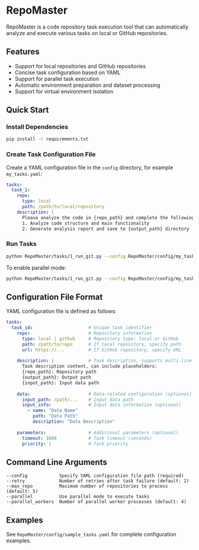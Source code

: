 # RepoMaster

RepoMaster is a code repository task execution tool that can automatically analyze and execute various tasks on local or GitHub repositories.

## Features

- Support for local repositories and GitHub repositories
- Concise task configuration based on YAML
- Support for parallel task execution
- Automatic environment preparation and dataset processing
- Support for virtual environment isolation

## Quick Start

### Install Dependencies

```bash
pip install -r requirements.txt
```

### Create Task Configuration File

Create a YAML configuration file in the `config` directory, for example `my_tasks.yaml`:

```yaml
tasks:
  task_1:
    repo:
      type: local
      path: /path/to/local/repository
    description: |
      Please analyze the code in {repo_path} and complete the following tasks:
      1. Analyze code structure and main functionality
      2. Generate analysis report and save to {output_path} directory
```

### Run Tasks

```bash
python RepoMaster/tasks/1_run_git.py --config RepoMaster/config/my_tasks.yaml
```

To enable parallel mode:

```bash
python RepoMaster/tasks/1_run_git.py --config RepoMaster/config/my_tasks.yaml --parallel --parallel_workers 4
```

## Configuration File Format

YAML configuration file is defined as follows:

```yaml
tasks:
  task_id:                     # Unique task identifier
    repo:                      # Repository information
      type: local | github     # Repository type: local or GitHub
      path: /path/to/repo      # If local repository, specify path
      url: https://...         # If GitHub repository, specify URL
    
    description: |             # Task description, supports multi-line text
      Task description content, can include placeholders:
      {repo_path}: Repository path
      {output_path}: Output path
      {input_path}: Input data path
    
    data:                      # Data-related configuration (optional)
      input_path: /path/...    # Input data path
      input_info:              # Input data information (optional)
        - name: "Data Name"
          path: "Data Path"
          description: "Data Description"
    
    parameters:                # Additional parameters (optional)
      timeout: 1800            # Task timeout (seconds)
      priority: 1              # Task priority
```

## Command Line Arguments

```
--config            Specify YAML configuration file path (required)
--retry             Number of retries after task failure (default: 2)
--max_repo          Maximum number of repositories to process (default: 5)
--parallel          Use parallel mode to execute tasks
--parallel_workers  Number of parallel worker processes (default: 4)
```

## Examples

See `RepoMaster/config/sample_tasks.yaml` for complete configuration examples.